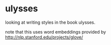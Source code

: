 # ulysses
looking at writing styles in the book ulysses. 

note that this uses word embeddings provided by http://nlp.stanford.edu/projects/glove/
